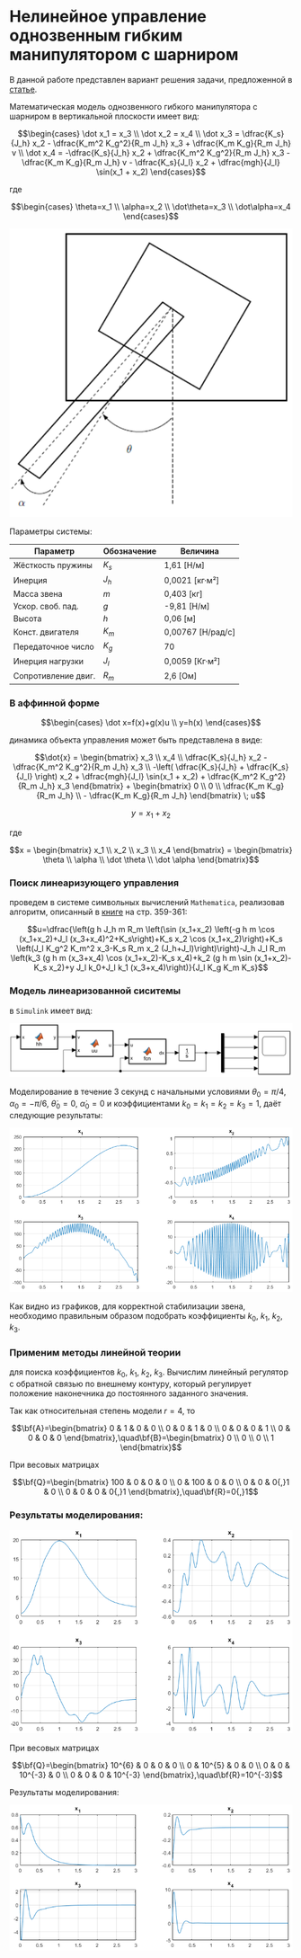 # Нелинейное управление однозвенным гибким манипулятором с шарниром

В данной работе представлен вариант решения задачи, предложенной в [статье](https://github.com/LeoKhariton/nonlinear-control-of-flexible-joint-robotic-arm/blob/main/Modeling%20and%20Nonlinear%20Control%20of%20a%20Single-link%20Flexible%20Joint.pdf "Modeling and Nonlinear Control of a Single-link Flexible Joint Manupulator").

Математическая модель однозвенного гибкого манипулятора с шарниром в вертикальной плоскости имеет вид:

```math
\begin{cases} 
\dot x_1 = x_3 \\ 
\dot x_2 = x_4 \\ 
\dot x_3 = \dfrac{K_s}{J_h} x_2 - \dfrac{K_m^2 K_g^2}{R_m J_h} x_3 + \dfrac{K_m K_g}{R_m J_h} v \\ 
\dot x_4 = -\dfrac{K_s}{J_h} x_2 + \dfrac{K_m^2 K_g^2}{R_m J_h} x_3 - \dfrac{K_m K_g}{R_m J_h} v - \dfrac{K_s}{J_l} x_2 + \dfrac{mgh}{J_l} \sin(x_1 + x_2) 
\end{cases}
```

где

```math
\begin{cases} 
\theta=x_1 \\ 
\alpha=x_2 \\ 
\dot\theta=x_3 \\ 
\dot\alpha=x_4 
\end{cases}
```

![alt text](image.png)

Параметры системы:

| Параметр | Обозначение | Величина |
|---|---|---|
| Жёсткость пружины | $K_s$ | 1,61 [Н/м] |
| Инерция | $J_h$ | 0,0021 [кг·м²] |
| Масса звена | $m$ | 0,403 [кг] |
| Ускор. своб. пад. | $g$ | -9,81 [Н/м] |
| Высота | $h$ | 0,06 [м] |
| Конст. двигателя | $K_m$ | 0,00767 [Н/рад/с] |
| Передаточное число | $K_g$ | 70 |
| Инерция нагрузки | $J_l$ | 0,0059 [Кг·м²] |
| Сопротивление двиг. | $R_m$ | 2,6 [Ом] |

### В аффинной форме

```math
\begin{cases} 
\dot x=f(x)+g(x)u \\ 
y=h(x) 
\end{cases}
```

динамика объекта управления может быть представлена в виде:

```math
\dot{x} = 
\begin{bmatrix} 
x_3 \\ 
x_4 \\ 
\dfrac{K_s}{J_h} x_2 - \dfrac{K_m^2 K_g^2}{R_m J_h} x_3 \\ 
-\left( \dfrac{K_s}{J_h} + \dfrac{K_s}{J_l} \right) x_2 + \dfrac{mgh}{J_l} \sin(x_1 + x_2) + \dfrac{K_m^2 K_g^2}{R_m J_h} x_3 
\end{bmatrix}
+ 
\begin{bmatrix} 
0 \\ 
0 \\ 
\dfrac{K_m K_g}{R_m J_h} \\ 
- \dfrac{K_m K_g}{R_m J_h} 
\end{bmatrix} \; u
```
```math
y = x_1+x_2
```

где

```math
x = 
\begin{bmatrix} x_1 \\ x_2 \\ x_3 \\ x_4 \end{bmatrix}
=
\begin{bmatrix} 
\theta \\ 
\alpha \\ 
\dot \theta \\ 
\dot \alpha 
\end{bmatrix}
```

### Поиск линеаризующего управления

проведем в системе символьных вычислений `Mathematica`, реализовав алгоритм, описанный в [книге](https://github.com/LeoKhariton/nonlinear-control-of-flexible-joint-robotic-arm/blob/main/Б.Т.%20Поляк%20М.В.%20Хлебников%20Л.Б.%20Рапопорт.%20Математическая%20теория%20автоматического%20управления.pdf "Математическая теория автоматического управления") на стр. 359-361:

```math
u=\dfrac{\left(g h J_h m R_m \left(\sin (x_1+x_2) \left(-g h m \cos (x_1+x_2)+J_l (x_3+x_4)^2+K_s\right)+K_s x_2 \cos (x_1+x_2)\right)+K_s \left(J_l K_g^2 K_m^2 x_3-K_s R_m x_2 (J_h+J_l)\right)\right)-J_h J_l R_m \left(k_3 (g h m (x_3+x_4) \cos (x_1+x_2)-K_s x_4)+k_2 (g h m \sin (x_1+x_2)-K_s x_2)+y J_l k_0+J_l k_1 (x_3+x_4)\right)}{J_l K_g K_m K_s}
```

### Модель линеаризованной сиситемы

в `Simulink` имеет вид:

![alt text](image-1.png)

Моделирование в течение 3 секунд с начальными условиями $\theta_0=\pi/4$, $\alpha_0=-\pi/6$, $\dot\theta_0=0$, $\dot\alpha_0=0$ и коэффициентами $k_0=k_1=k_2=k_3=1$, даёт следующие результаты:

![alt text](image-2.png)

Как видно из графиков, для корректной стабилизации звена, необходимо правильным образом подобрать коэффициенты $k_0$, $k_1$, $k_2$, $k_3$.

### Применим методы линейной теории

для поиска коэффициентов $k_0$, $k_1$, $k_2$, $k_3$. Вычислим линейный регулятор с обратной связью по внешнему контуру, который регулирует положение наконечника до постоянного заданного значения.

Так как относительная степень модели $r=4$, то

```math
\bf{A}=\begin{bmatrix} 
0 & 1 & 0 & 0 \\ 
0 & 0 & 1 & 0 \\ 
0 & 0 & 0 & 1 \\ 
0 & 0 & 0 & 0 
\end{bmatrix},\quad\bf{B}=\begin{bmatrix} 
0 \\ 0 \\ 0 \\ 1 
\end{bmatrix}
```

При весовых матрицах

```math
\bf{Q}=\begin{bmatrix} 
100 & 0 & 0 & 0 \\ 
0 & 100 & 0 & 0 \\ 
0 & 0 & 0{,}1 & 0 \\ 
0 & 0 & 0 & 0{,}1 
\end{bmatrix},\quad\bf{R}=0{,}1
```

### Результаты моделирования:

![alt text](image-3.png)

При весовых матрицах

```math
\bf{Q}=\begin{bmatrix} 
10^{6} & 0 & 0 & 0 \\ 
0 & 10^{5} & 0 & 0 \\ 
0 & 0 & 10^{-3} & 0 \\ 
0 & 0 & 0 & 10^{-3} 
\end{bmatrix},\quad\bf{R}=10^{-3}
```

Результаты моделирования:

![alt text](image-4.png)
